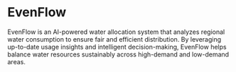 # EvenFlow
EvenFlow is an AI-powered water allocation system that analyzes regional water consumption to ensure fair and efficient distribution. By leveraging up-to-date usage insights and intelligent decision-making, EvenFlow helps balance water resources sustainably across high-demand and low-demand areas.
